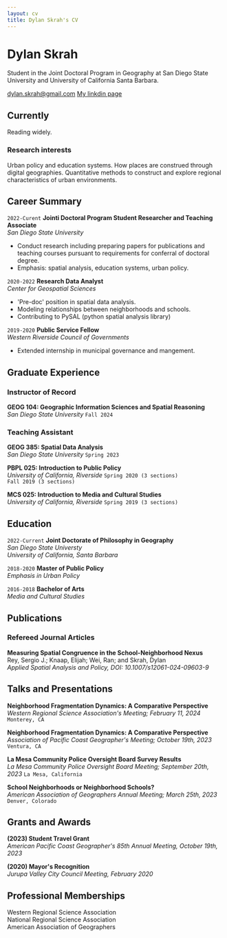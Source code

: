 ```yaml
---
layout: cv
title: Dylan Skrah's CV
---
```

# Dylan Skrah
Student in the Joint Doctoral Program in Geography at San Diego State
University and University of California Santa Barbara.

<div id="webaddress">
<a href="dylan.skrah@gmail.com">dylan.skrah@gmail.com</a>
<a href="https://www.linkedin.com/in/dylanskrah/">My linkdin page</a>
</div>

## Currently

Reading widely.

### Research interests

Urban policy and education systems. How places are construed through
digital geographies. Quantitative methods to construct and explore
regional characteristics of urban environments.

## Career Summary

`2022-Curent`
__Jointi Doctoral Program Student Researcher and Teaching Associate__<br>
_San Diego State University_

- Conduct research including preparing papers for publications and
  teaching courses pursuant to requirements for conferral of doctoral
  degree.
- Emphasis: spatial analysis, education systems, urban policy.

`2020-2022`
__Research Data Analyst__<br>
_Center for Geospatial Sciences_

- 'Pre-doc' position in spatial data analysis.
- Modeling relationships between neighborhoods and schools.
- Contributing to PySAL (python spatial analysis library)

`2019-2020`
__Public Service Fellow__<br>
_Western Riverside Council of Governments_
- Extended internship in municipal governance and mangement.

## Graduate Experience
### Instructor of Record
__GEOG 104: Geographic Information Sciences and Spatial Reasoning__<br>
_San Diego State University_
`Fall 2024`

### Teaching Assistant
__GEOG 385: Spatial Data Analysis__<br>
_San Diego State University_
`Spring 2023`

__PBPL 025: Introduction to Public Policy__<br>
_University of California, Riverside_
`Spring 2020 (3 sections)`<br>
`Fall 2019 (3 sections)`

__MCS 025: Introduction to Media and Cultural Studies__<br>
_University of California, Riverside_
`Spring 2019 (3 sections)`

## Education

`2022-Current`
__Joint Doctorate of Philosophy in Geography__<br>
_San Diego State Universty_<br>
_University of California, Santa Barbara_ 

`2018-2020`
__Master of Public Policy__<br>
_Emphasis in Urban Policy_


`2016-2018`
__Bachelor of Arts__<br>
_Media and Cultural Studies_

## Publications

### Refereed Journal Articles

<!-- A list is also available [online](http://scholar.google.co.uk/citations?user=LTOTl0YAAAAJ) -->
__Measuring Spatial Congruence in the School-Neighborhood Nexus__<br>
Rey, Sergio J.; Knaap, Elijah; Wei, Ran; and Skrah, Dylan <br> 
_Applied Spatial Analysis and Policy, DOI: 10.1007/s12061-024-09603-9_

<!--
__()Neighborhood Fragmentation Dynamics: A Comparative Perspective__
_Skrah, Dylan; and Rey, Sergio J._ 
`publication + DOI here`
-->

<!--
__()dist-opt__
_Skrah, Dylan; Murray, Alan T.; and Rey, Sergio J._ 
`publication + DOI here`
-->

## Talks and Presentations
<!--

__dist-opt__
_Natinal Association of Regional Science Conference; November 13, 2024_
`New Orleans, LA`
-->
__Neighborhood Fragmentation Dynamics: A Comparative Perspective__<br>
_Western Regional Science Association's Meeting; February 11, 2024_
`Monterey, CA`

__Neighborhood Fragmentation Dynamics: A Comparative Perspective__<br>
_Association of Pacific Coast Geographer's Meeting; October 19th, 2023_
`Ventura, CA`

__La Mesa Community Police Oversight Board Survey Results__<br>
_La Mesa Community Police Oversight Board Meeting; September 20th, 2023_
`La Mesa, California`

__School Neighborhoods or Neighborhood Schools?__<br>
_American Association of Geographers Annual Meeting; March 25th, 2023_
`Denver, Colorado`

## Grants and Awards
__(2023) Student Travel Grant__<br>
_American Pacific Coast Geographer's 85th Annual Meeting, October 19th, 2023_

__(2020) Mayor's Recognition__<br>
_Jurupa Valley City Council Meeting, February 2020_

## Professional Memberships
Western Regional Science Association <br>
National Regional Science Association <br>
American Association of Geographers <br>
<!-- ### Footer Last updated: nov 2 2024 -->
